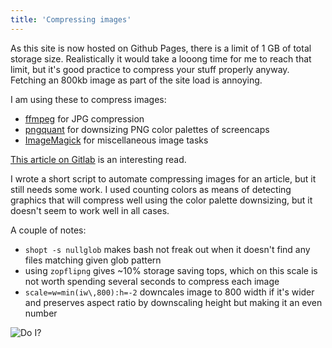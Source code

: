 ```yaml
---
title: 'Compressing images'
---
```


As this site is now hosted on Github Pages, there is a limit of 1 GB of total storage size. Realistically it would take a looong time for me to reach that limit, but it's good practice to compress your stuff properly anyway. Fetching an 800kb image as part of the site load is annoying.

I am using these to compress images:

- [ffmpeg](https://ffmpeg.org/) for JPG compression
- [pngquant](https://pngquant.org/) for downsizing PNG color palettes of screencaps
- [ImageMagick](https://imagemagick.org/) for miscellaneous image tasks

[This article on Gitlab](https://about.gitlab.com/blog/2020/01/30/simple-trick-for-smaller-screenshots/) is an interesting read.

I wrote a short script to automate compressing images for an article, but it still needs some work. I used counting colors as means of detecting graphics that will compress well using the color palette downsizing, but it doesn't seem to work well in all cases.

<script src="https://emgithub.com/embed.js?target=https%3A%2F%2Fgithub.com%2FPawelAdamczuk%2Fscripts%2Fblob%2Fmaster%2Fcompress-images.sh&style=github&showBorder=on&showLineNumbers=on&showFileMeta=on"></script>

A couple of notes:

- `shopt -s nullglob` makes bash not freak out when it doesn't find any files matching given glob pattern
- using `zopflipng` gives ~10% storage saving tops, which on this scale is not worth spending several seconds to compress each image
- `scale=w=min(iw\,800):h=-2` downcales image to 800 width if it's wider and preserves aspect ratio by downscaling height but making it an even number

![Do I?](/assetss/2020-06-06-compressing-images/1.jpg)
